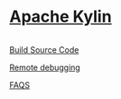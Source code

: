 
[Apache Kylin](https://kylin.apache.org)
========================================

```
```

[Build Source Code](BUILD.md)

[Remote debugging](REMOTE-DEBUT.md)

[FAQS](UPGRADE.md)